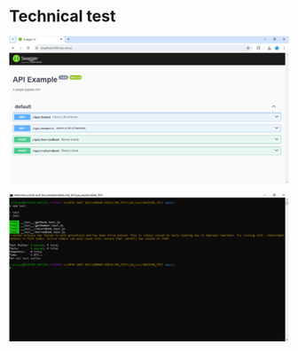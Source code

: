 # Technical test

![alt text](https://github.com/yoggaajipratama/job_test/blob/main/Screenshot/Swagger.PNG)

![alt text](https://github.com/yoggaajipratama/job_test/blob/main/Screenshot/Unit%20test.PNG)
